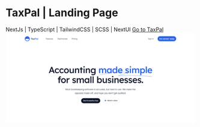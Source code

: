 # TaxPal | Landing Page

NextJs | TypeScript | TailwindCSS | SCSS | NextUI
[Go to TaxPal](https://tax-pal-landing-page.vercel.app/)
![Image](./public/TaxPalBanner.png)
